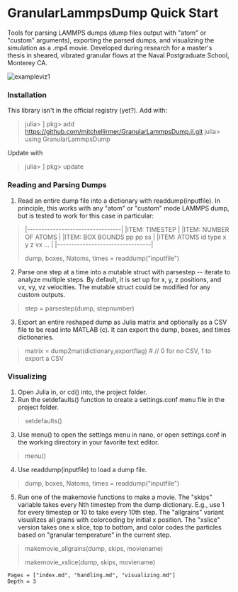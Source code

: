 # GranularLammpsDump Quick Start

Tools for parsing LAMMPS dumps (dump files output with "atom" or "custom" arguments), exporting the parsed dumps, and visualizing the simulation as a .mp4 movie. Developed during research for a master's thesis in sheared, vibrated granular flows at the Naval Postgraduate School, Monterey CA. 

![exampleviz1](https://github.com/mitchellirmer/GranularLammpsDump.jl/assets/81964320/7751af12-21f7-44c0-bd7c-c13d41d82ef3)

### Installation
This library isn't in the official registry (yet?).  Add with:
> julia> ]
> pkg> add https://github.com/mitchellirmer/GranularLammpsDump.jl.git
> julia> using GranularLammpsDump

Update with 
> julia> ]
> pkg> update

### Reading and Parsing Dumps
1. Read an entire dump file into a dictionary with readdump(inputfile).  In principle, this works with any "atom" or "custom" mode LAMMPS dump, but is tested to work for this case in particular:
>|---------------------------------|
>|ITEM: TIMESTEP                   |
>|ITEM: NUMBER OF ATOMS            |
>|ITEM: BOX BOUNDS pp pp ss        |
>|ITEM: ATOMS id type x y z vx ... |
>|---------------------------------|
>
> dump, boxes, Natoms, times = readdump("inputfile")

2. Parse one step at a time into a mutable struct with parsestep -- iterate to analyze multiple steps.  By default, it is set up for x, y, z positions, and vx, vy, vz velocities.  The mutable struct could be modified for any custom outputs.   
> step = parsestep(dump, stepnumber)

3. Export an entire reshaped dump as Julia matrix and optionally as a CSV file to be read into MATLAB (c).  It can export the dump, boxes, and times dictionaries.  
> matrix = dump2mat(dictionary,exportflag)  # // 0 for no CSV, 1 to export a CSV

### Visualizing
1. Open Julia in, or cd() into, the project folder.  
2. Run the setdefaults() function to create a settings.conf menu file in the project folder.  
> setdefaults()

3. Use menu() to open the settings menu in nano, or open settings.conf in the working directory in your favorite text editor.  
> menu()

4. Use readdump(inputfile) to load a dump file.  
> dump, boxes, Natoms, times = readdump("inputfile")

5. Run one of the makemovie functions to make a movie.  The "skips" variable takes every Nth timestep from the dump dictionary. E.g., use 1 for every timestep or 10 to take every 10th step.  The "allgrains" variant visualizes all grains with colorcoding by initial x position.  The "xslice" version takes one x slice, top to bottom, and color codes the particles based on "granular temperature" in the current step.
> makemovie_allgrains(dump, skips, moviename)
>
> makemovie_xslice(dump, skips, moviename)

```@contents
Pages = ["index.md", "handling.md", "visualizing.md"]
Depth = 3
```


